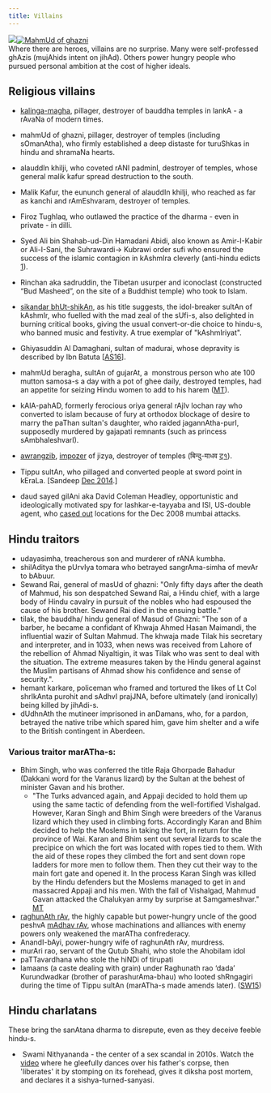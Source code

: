 ```yaml
---
title: Villains
---
```



[![](http://upload.wikimedia.org/wikipedia/commons/thumb/1/1f/Aurangzeb_reading_the_Quran.jpg/220px-Aurangzeb_reading_the_Quran.jpg)](http://www.youtube.com/watch?v=0GlkQWZAv7g)[![MahmUd of ghazni](http://upload.wikimedia.org/wikipedia/commons/thumb/9/96/%D8%B3%D9%84%D8%B7%D8%A7%D9%86_%D9%85%D8%AD%D9%85%D9%88%D8%AF_%D8%BA%D8%B2%D9%86%D9%88%DB%8C.JPG/250px-%D8%B3%D9%84%D8%B7%D8%A7%D9%86_%D9%85%D8%AD%D9%85%D9%88%D8%AF_%D8%BA%D8%B2%D9%86%D9%88%DB%8C.JPG)](http://www.youtube.com/watch?v=0GlkQWZAv7g)  
Where there are heroes, villains are no surprise. Many were self-professed ghAzis (mujAhids intent on jihAd). Others power hungry people who pursued personal ambition at the cost of higher ideals.



## Religious villains

- [kalinga-magha](https://en.wikipedia.org/wiki/Kalinga_Magha), pillager, destroyer of bauddha temples in lankA - a rAvaNa of modern times.  

- mahmUd of ghazni, pillager, destroyer of temples (including sOmanAtha), who firmly established a deep distaste for turuShkas in hindu and shramaNa hearts.
- alauddIn khilji, who coveted rANI padminI, destroyer of temples, whose general malik kafur spread destruction to the south.
- Malik Kafur, the eununch general of alauddIn khilji, who reached as far as kanchi and rAmEshvaram, destroyer of temples.
- Firoz Tughlaq, who outlawed the practice of the dharma - even in private - in dilli.  

- Syed Ali bin Shahab-ud-Din Hamadani Abidi, also known as Amir-I-Kabir or Ali-I-Sani, the Suhrawardi-> Kubrawi order sufi who ensured the success of the islamic contagion in kAshmIra cleverly (anti-hindu edicts [1](../../../images/snippets/hamdAni-edicts.png)).
- Rinchan aka sadruddin, the Tibetan usurper and iconoclast (constructed “Bud Masheed”, on the site of a Buddhist temple) who took to Islam.
- [sikandar bhUt-shikAn](http://en.wikipedia.org/wiki/Sikandar_Butshikan), as his title suggests, the idol-breaker sultAn of kAshmIr, who fuelled with the mad zeal of the sUfi-s, also delighted in burning critical books, giving the usual convert-or-die choice to hindu-s, who banned music and festivity. A true exemplar of "kAshmIriyat".  

- Ghiyasuddin Al Damaghani, sultan of madurai, whose depravity is described by Ibn Batuta \[[AS16](https://agentsaffron.wordpress.com/2016/05/14/the-saviors-of-dharma-in-south-india-part-1/)\].
- mahmUd beragha, sultAn of gujarAt, a  monstrous person who ate 100 mutton samosa-s a day with a pot of ghee daily, destroyed temples, had an appetite for seizing Hindu women to add to his harem ([MT](https://manasataramgini.wordpress.com/2008/08/06/a-pashupata-temple-desecrated-by-mahmud-begarha/)).
- kAlA-pahAD, formerly ferocious oriya general rAjIv lochan ray who converted to islam because of fury at orthodox blockage of desire to marry the paThan sultan's daughter, who raided jagannAtha-purI, supposedly murdered by gajapati remnants (such as princess sAmbhaleshvarI).  

- [awrangzib](http://en.wikipedia.org/wiki/Aurangzeb), [impozer](http://www.aurangzeb.info/) of jizya, destroyer of temples (बिन्दु-माधव [ट्१](../../../images/snippets/awrangzeb-bindu-mAdhav-edict.jpg)).
- Tippu sultAn, who pillaged and converted people at sword point in kEraLa. \[Sandeep [Dec 2014](http://www.dailyo.in/opinion/why-tipu-sultan-was-a-false-hero/story/1/1278.html).\]
- daud sayed gilAni aka David Coleman Headley, opportunistic and ideologically motivated spy for lashkar-e-tayyaba and ISI, US-double agent, who [cased out](http://video.pbs.org/video/2169905444) locations for the Dec 2008 mumbai attacks.  


## Hindu traitors
- udayasimha, treacherous son and murderer of rANA kumbha.
- shilAditya the pUrvIya tomara who betrayed sangrAma-simha of mevAr to bAbuur.
- Sewand Rai, general of masUd of ghazni: "Only fifty days after the death of Mahmud, his son despatched Sewand Rai, a Hindu chief, with a large body of Hindu cavalry in pursuit of the nobles who had espoused the cause of his brother. Sewand Rai died in the ensuing battle." 
- tilak, the bauddha/ hindu general of Masud of Ghazni: "The son of a barber, he became a confidant of Khwaja Ahmed Hasan Maimandi, the influential wazir of Sultan Mahmud. The khwaja made Tilak his secretary and interpreter, and in 1033, when news was received from Lahore of the rebellion of Ahmad Niyaltigin, it was Tilak who was sent to deal with the situation. The extreme measures taken by the Hindu general against the Muslim partisans of Ahmad show his confidence and sense of security.".
- hemant karkare, policeman who framed and tortured the likes of Lt Col shrIkAnta purohit and sAdhvI prajJNA, before ultimately (and ironically) being killed by jihAdi-s.
- dUdhnAth the mutineer imprisoned in anDamans, who, for a pardon, betrayed the native tribe which spared him, gave him shelter and a wife to the British contingent in Aberdeen.

### Various traitor marATha-s:
- Bhim Singh, who was conferred the title Raja Ghorpade Bahadur (Dakkani word for the Varanus lizard) by the Sultan at the behest of minister Gavan and his brother.
  - "The Turks advanced again, and Appaji decided to hold them up using the same tactic of defending from the well-fortified Vishalgad. However, Karan Singh and Bhim Singh were breeders of the Varanus lizard which they used in climbing forts. Accordingly Karan and Bhim decided to help the Moslems in taking the fort, in return for the province of Wai. Karan and Bhim sent out several lizards to scale the precipice on which the fort was located with ropes tied to them. With the aid of these ropes they climbed the fort and sent down rope ladders for more men to follow them. Then they cut their way to the main fort gate and opened it. In the process Karan Singh was killed by the Hindu defenders but the Moslems managed to get in and massacred Appaji and his men. With the fall of Vishalgad, Mahmud Gavan attacked the Chalukyan army by surprise at Samgameshvar." [MT](https://manasataramgini.wordpress.com/2004/04/06/war-in-the-konkan/)
- [raghunAth rAv](http://en.wikipedia.org/wiki/Raghunathrao), the highly capable but power-hungry uncle of the good peshvA [mAdhav rAv](http://en.wikipedia.org/wiki/Raghunathrao), whose machinations and alliances with enemy powers only weakened the marATha confrederacy.
- AnandI-bAyi, power-hungry wife of raghunAth rAv, murdress.
- murAri rao, servant of the Qutub Shahi, who stole the Ahobilam idol
- paTTavardhana who stole the hiNDi of tirupati
- lamaans (a caste dealing with grain) under Raghunath rao ‘dada’ Kurundwadkar (brother of parashurAma-bhau) who looted shRngagiri during the time of Tippu sultAn (marATha-s made amends later). ([SW15](http://swarajyamag.com/culture/what-exactly-happened-at-sringeri-math-in-april-1791/))

## Hindu charlatans

These bring the sanAtana dharma to disrepute, even as they deceive feeble hindu-s.

-  Swami Nithyananda - the center of a sex scandal in 2010s. Watch the [video](https://www.youtube.com/watch?v=eyTT2UrTSCc) where he gleefully dances over his father's corpse, then 'liberates' it by stomping on its forehead, gives it diksha post mortem, and declares it a sishya-turned-sanyasi.

